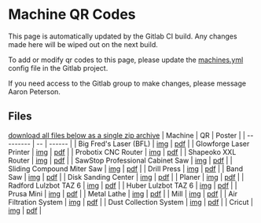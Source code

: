 # Machine QR Codes
This page is automatically updated by the Gitlab CI build. Any changes made here will be wiped out on the next build.

To add or modify qr codes to this page, please update the [machines.yml](https://gitlab.com/river-city-labs/qr-code-posters/-/blob/main/machines.yml) config file in the Gitlab project.

If you need access to the Gitlab group to make changes, please message Aaron Peterson.

## Files
[download all files below as a single zip archive](https://gitlab.com/river-city-labs/qr-code-posters/-/jobs/artifacts/main/download?job=generate_pdf)
| Machine | QR | Poster |
| --------- | -- | ------ |
| Big Fred's Laser (BFL) | [img](https://gitlab.com/river-city-labs/qr-code-posters/-/jobs/artifacts/main/raw/img/rcl_qr_bfl.png?job=generate_pdf) | [pdf](https://gitlab.com/river-city-labs/qr-code-posters/-/jobs/artifacts/main/raw/pdf/rcl_qr_poster_bfl.pdf?job=generate_pdf) |
| Glowforge Laser Printer | [img](https://gitlab.com/river-city-labs/qr-code-posters/-/jobs/artifacts/main/raw/img/rcl_qr_glowforge.png?job=generate_pdf) | [pdf](https://gitlab.com/river-city-labs/qr-code-posters/-/jobs/artifacts/main/raw/pdf/rcl_qr_poster_glowforge.pdf?job=generate_pdf) |
| Probotix CNC Router | [img](https://gitlab.com/river-city-labs/qr-code-posters/-/jobs/artifacts/main/raw/img/rcl_qr_probotix.png?job=generate_pdf) | [pdf](https://gitlab.com/river-city-labs/qr-code-posters/-/jobs/artifacts/main/raw/pdf/rcl_qr_poster_probotix.pdf?job=generate_pdf) |
| Shapeoko XXL Router | [img](https://gitlab.com/river-city-labs/qr-code-posters/-/jobs/artifacts/main/raw/img/rcl_qr_shapeoko.png?job=generate_pdf) | [pdf](https://gitlab.com/river-city-labs/qr-code-posters/-/jobs/artifacts/main/raw/pdf/rcl_qr_poster_shapeoko.pdf?job=generate_pdf) |
| SawStop Professional Cabinet Saw | [img](https://gitlab.com/river-city-labs/qr-code-posters/-/jobs/artifacts/main/raw/img/rcl_qr_sawstop.png?job=generate_pdf) | [pdf](https://gitlab.com/river-city-labs/qr-code-posters/-/jobs/artifacts/main/raw/pdf/rcl_qr_poster_sawstop.pdf?job=generate_pdf) |
| Sliding Compound Miter Saw | [img](https://gitlab.com/river-city-labs/qr-code-posters/-/jobs/artifacts/main/raw/img/rcl_qr_mitersaw.png?job=generate_pdf) | [pdf](https://gitlab.com/river-city-labs/qr-code-posters/-/jobs/artifacts/main/raw/pdf/rcl_qr_poster_mitersaw.pdf?job=generate_pdf) |
| Drill Press | [img](https://gitlab.com/river-city-labs/qr-code-posters/-/jobs/artifacts/main/raw/img/rcl_qr_drillpress.png?job=generate_pdf) | [pdf](https://gitlab.com/river-city-labs/qr-code-posters/-/jobs/artifacts/main/raw/pdf/rcl_qr_poster_drillpress.pdf?job=generate_pdf) |
| Band Saw | [img](https://gitlab.com/river-city-labs/qr-code-posters/-/jobs/artifacts/main/raw/img/rcl_qr_bandsaw.png?job=generate_pdf) | [pdf](https://gitlab.com/river-city-labs/qr-code-posters/-/jobs/artifacts/main/raw/pdf/rcl_qr_poster_bandsaw.pdf?job=generate_pdf) |
| Disk Sanding Center | [img](https://gitlab.com/river-city-labs/qr-code-posters/-/jobs/artifacts/main/raw/img/rcl_qr_discsandingcenter.png?job=generate_pdf) | [pdf](https://gitlab.com/river-city-labs/qr-code-posters/-/jobs/artifacts/main/raw/pdf/rcl_qr_poster_discsandingcenter.pdf?job=generate_pdf) |
| Planer | [img](https://gitlab.com/river-city-labs/qr-code-posters/-/jobs/artifacts/main/raw/img/rcl_qr_planer.png?job=generate_pdf) | [pdf](https://gitlab.com/river-city-labs/qr-code-posters/-/jobs/artifacts/main/raw/pdf/rcl_qr_poster_planer.pdf?job=generate_pdf) |
| Radford Lulzbot TAZ 6 | [img](https://gitlab.com/river-city-labs/qr-code-posters/-/jobs/artifacts/main/raw/img/rcl_qr_lulzbot1.png?job=generate_pdf) | [pdf](https://gitlab.com/river-city-labs/qr-code-posters/-/jobs/artifacts/main/raw/pdf/rcl_qr_poster_lulzbot1.pdf?job=generate_pdf) |
| Huber Lulzbot TAZ 6 | [img](https://gitlab.com/river-city-labs/qr-code-posters/-/jobs/artifacts/main/raw/img/rcl_qr_lulzbot2.png?job=generate_pdf) | [pdf](https://gitlab.com/river-city-labs/qr-code-posters/-/jobs/artifacts/main/raw/pdf/rcl_qr_poster_lulzbot2.pdf?job=generate_pdf) |
| Prusa Mini | [img](https://gitlab.com/river-city-labs/qr-code-posters/-/jobs/artifacts/main/raw/img/rcl_qr_prusamini.png?job=generate_pdf) | [pdf](https://gitlab.com/river-city-labs/qr-code-posters/-/jobs/artifacts/main/raw/pdf/rcl_qr_poster_prusamini.pdf?job=generate_pdf) |
| Metal Lathe | [img](https://gitlab.com/river-city-labs/qr-code-posters/-/jobs/artifacts/main/raw/img/rcl_qr_lathe.png?job=generate_pdf) | [pdf](https://gitlab.com/river-city-labs/qr-code-posters/-/jobs/artifacts/main/raw/pdf/rcl_qr_poster_lathe.pdf?job=generate_pdf) |
| Mill | [img](https://gitlab.com/river-city-labs/qr-code-posters/-/jobs/artifacts/main/raw/img/rcl_qr_mill.png?job=generate_pdf) | [pdf](https://gitlab.com/river-city-labs/qr-code-posters/-/jobs/artifacts/main/raw/pdf/rcl_qr_poster_mill.pdf?job=generate_pdf) |
| Air Filtration System | [img](https://gitlab.com/river-city-labs/qr-code-posters/-/jobs/artifacts/main/raw/img/rcl_qr_airfiltrationsystem.png?job=generate_pdf) | [pdf](https://gitlab.com/river-city-labs/qr-code-posters/-/jobs/artifacts/main/raw/pdf/rcl_qr_poster_airfiltrationsystem.pdf?job=generate_pdf) |
| Dust Collection System | [img](https://gitlab.com/river-city-labs/qr-code-posters/-/jobs/artifacts/main/raw/img/rcl_qr_dustcollector.png?job=generate_pdf) | [pdf](https://gitlab.com/river-city-labs/qr-code-posters/-/jobs/artifacts/main/raw/pdf/rcl_qr_poster_dustcollector.pdf?job=generate_pdf) |
| Cricut | [img](https://gitlab.com/river-city-labs/qr-code-posters/-/jobs/artifacts/main/raw/img/rcl_qr_cricut.png?job=generate_pdf) | [pdf](https://gitlab.com/river-city-labs/qr-code-posters/-/jobs/artifacts/main/raw/pdf/rcl_qr_poster_cricut.pdf?job=generate_pdf) |
